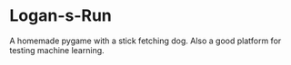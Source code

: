 # Logan-s-Run
A homemade pygame with a stick fetching dog. Also a good platform for testing machine learning. 
